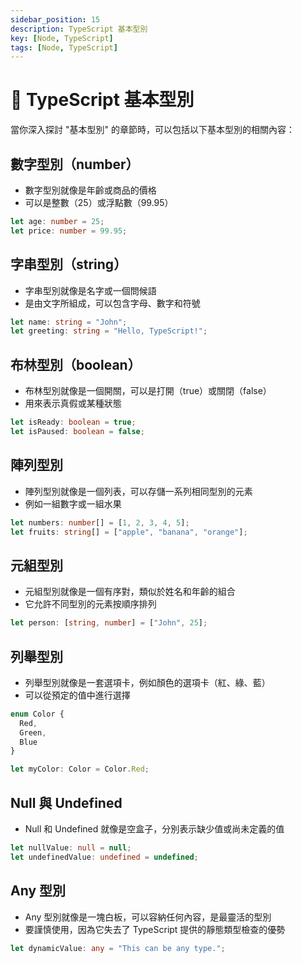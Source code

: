 ```yaml
---
sidebar_position: 15
description: TypeScript 基本型別
key: [Node, TypeScript]
tags: [Node, TypeScript]
---
```


# 🪿 TypeScript 基本型別

當你深入探討 "基本型別" 的章節時，可以包括以下基本型別的相關內容：

## 數字型別（number）

- 數字型別就像是年齡或商品的價格
- 可以是整數（25）或浮點數（99.95）

```typescript
let age: number = 25;
let price: number = 99.95;
```

## 字串型別（string）

- 字串型別就像是名字或一個問候語
- 是由文字所組成，可以包含字母、數字和符號

```typescript
let name: string = "John";
let greeting: string = "Hello, TypeScript!";
```

## 布林型別（boolean）

- 布林型別就像是一個開關，可以是打開（true）或關閉（false）
- 用來表示真假或某種狀態

```typescript
let isReady: boolean = true;
let isPaused: boolean = false;
```

## 陣列型別

- 陣列型別就像是一個列表，可以存儲一系列相同型別的元素
- 例如一組數字或一組水果

```typescript
let numbers: number[] = [1, 2, 3, 4, 5];
let fruits: string[] = ["apple", "banana", "orange"];
```

## 元組型別

- 元組型別就像是一個有序對，類似於姓名和年齡的組合
- 它允許不同型別的元素按順序排列

```typescript
let person: [string, number] = ["John", 25];
```

## 列舉型別

- 列舉型別就像是一套選項卡，例如顏色的選項卡（紅、綠、藍）
- 可以從預定的值中進行選擇

```typescript
enum Color {
  Red,
  Green,
  Blue
}

let myColor: Color = Color.Red;
```

## Null 與 Undefined

- Null 和 Undefined 就像是空盒子，分別表示缺少值或尚未定義的值

```typescript
let nullValue: null = null;
let undefinedValue: undefined = undefined;
```

## Any 型別

- Any 型別就像是一塊白板，可以容納任何內容，是最靈活的型別
- 要謹慎使用，因為它失去了 TypeScript 提供的靜態類型檢查的優勢

```typescript
let dynamicValue: any = "This can be any type.";
```
